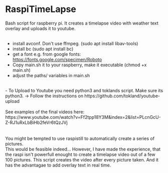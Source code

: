 # RaspiTimeLapse
Bash script for raspberry pi. 
It creates a timelapse video with weather text overlay and uploads it to youtube.<br>
<br>
 - install avconf. Don't use ffmpeg. (sudo apt install libav-tools)
 - install bc (sudo apt install bc)
 - get a font e.g. from google fonts: https://fonts.google.com/specimen/Roboto
 - Copy main.sh it to your raspberry, make it executable (chmod +x main.sh)
 - adjust the paths/ variables in main.sh<br>
 <br>
 - To Upload to Youtube you need python3 and toklands script. Make sure its python3.
-> Follow the instructions on https://github.com/tokland/youtube-upload<br>
 <br>
 See examples of the final videos here:<br>
 https://www.youtube.com/watch?v=Ff2tpp18Y3M&index=2&list=PLcnGcU-Z-RJ1uRxLbBiHb2feVr6tQzJVj<br>
 <br>
 <br>
 You might be tempted to use raspistill to automatically create a series of pictures.<br>
 This would be feasible indeed... 
 However, I have made the experience, that the raspi isn't powerfull enought to create a timelapse video out of a few 100 pictures.
 This script creates the video after every picture taken. And it has the advantagae to add overlay text in real time.
